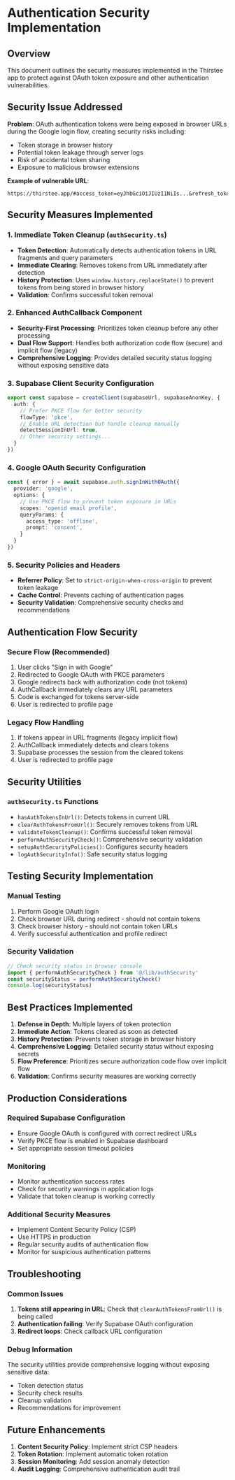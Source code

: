 # Authentication Security Implementation

## Overview

This document outlines the security measures implemented in the Thirstee app to protect against OAuth token exposure and other authentication vulnerabilities.

## Security Issue Addressed

**Problem**: OAuth authentication tokens were being exposed in browser URLs during the Google login flow, creating security risks including:
- Token storage in browser history
- Potential token leakage through server logs
- Risk of accidental token sharing
- Exposure to malicious browser extensions

**Example of vulnerable URL**:
```
https://thirstee.app/#access_token=eyJhbGciOiJIUzI1NiIs...&refresh_token=p4j23dkcqady&provider_token=ya29.a0AW4XtxjVPkYIl3w...
```

## Security Measures Implemented

### 1. Immediate Token Cleanup (`authSecurity.ts`)

- **Token Detection**: Automatically detects authentication tokens in URL fragments and query parameters
- **Immediate Clearing**: Removes tokens from URL immediately after detection
- **History Protection**: Uses `window.history.replaceState()` to prevent tokens from being stored in browser history
- **Validation**: Confirms successful token removal

### 2. Enhanced AuthCallback Component

- **Security-First Processing**: Prioritizes token cleanup before any other processing
- **Dual Flow Support**: Handles both authorization code flow (secure) and implicit flow (legacy)
- **Comprehensive Logging**: Provides detailed security status logging without exposing sensitive data

### 3. Supabase Client Security Configuration

```typescript
export const supabase = createClient(supabaseUrl, supabaseAnonKey, {
  auth: {
    // Prefer PKCE flow for better security
    flowType: 'pkce',
    // Enable URL detection but handle cleanup manually
    detectSessionInUrl: true,
    // Other security settings...
  }
})
```

### 4. Google OAuth Security Configuration

```typescript
const { error } = await supabase.auth.signInWithOAuth({
  provider: 'google',
  options: {
    // Use PKCE flow to prevent token exposure in URLs
    scopes: 'openid email profile',
    queryParams: {
      access_type: 'offline',
      prompt: 'consent',
    }
  }
})
```

### 5. Security Policies and Headers

- **Referrer Policy**: Set to `strict-origin-when-cross-origin` to prevent token leakage
- **Cache Control**: Prevents caching of authentication pages
- **Security Validation**: Comprehensive security checks and recommendations

## Authentication Flow Security

### Secure Flow (Recommended)
1. User clicks "Sign in with Google"
2. Redirected to Google OAuth with PKCE parameters
3. Google redirects back with authorization code (not tokens)
4. AuthCallback immediately clears any URL parameters
5. Code is exchanged for tokens server-side
6. User is redirected to profile page

### Legacy Flow Handling
1. If tokens appear in URL fragments (legacy implicit flow)
2. AuthCallback immediately detects and clears tokens
3. Supabase processes the session from the cleared tokens
4. User is redirected to profile page

## Security Utilities

### `authSecurity.ts` Functions

- `hasAuthTokensInUrl()`: Detects tokens in current URL
- `clearAuthTokensFromUrl()`: Securely removes tokens from URL
- `validateTokenCleanup()`: Confirms successful token removal
- `performAuthSecurityCheck()`: Comprehensive security validation
- `setupAuthSecurityPolicies()`: Configures security headers
- `logAuthSecurityInfo()`: Safe security status logging

## Testing Security Implementation

### Manual Testing
1. Perform Google OAuth login
2. Check browser URL during redirect - should not contain tokens
3. Check browser history - should not contain token URLs
4. Verify successful authentication and profile redirect

### Security Validation
```javascript
// Check security status in browser console
import { performAuthSecurityCheck } from '@/lib/authSecurity'
const securityStatus = performAuthSecurityCheck()
console.log(securityStatus)
```

## Best Practices Implemented

1. **Defense in Depth**: Multiple layers of token protection
2. **Immediate Action**: Tokens cleared as soon as detected
3. **History Protection**: Prevents token storage in browser history
4. **Comprehensive Logging**: Detailed security status without exposing secrets
5. **Flow Preference**: Prioritizes secure authorization code flow over implicit flow
6. **Validation**: Confirms security measures are working correctly

## Production Considerations

### Required Supabase Configuration
- Ensure Google OAuth is configured with correct redirect URLs
- Verify PKCE flow is enabled in Supabase dashboard
- Set appropriate session timeout policies

### Monitoring
- Monitor authentication success rates
- Check for security warnings in application logs
- Validate that token cleanup is working correctly

### Additional Security Measures
- Implement Content Security Policy (CSP)
- Use HTTPS in production
- Regular security audits of authentication flow
- Monitor for suspicious authentication patterns

## Troubleshooting

### Common Issues
1. **Tokens still appearing in URL**: Check that `clearAuthTokensFromUrl()` is being called
2. **Authentication failing**: Verify Supabase OAuth configuration
3. **Redirect loops**: Check callback URL configuration

### Debug Information
The security utilities provide comprehensive logging without exposing sensitive data:
- Token detection status
- Security check results
- Cleanup validation
- Recommendations for improvement

## Future Enhancements

1. **Content Security Policy**: Implement strict CSP headers
2. **Token Rotation**: Implement automatic token rotation
3. **Session Monitoring**: Add session anomaly detection
4. **Audit Logging**: Comprehensive authentication audit trail
